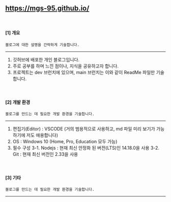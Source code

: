 ## https://mgs-95.github.io/

<br>

#### [1] 개요
```블로그에 대한 설명을 간략하게 기술합니다.```

<hr>

1. 깃허브에 배포한 개인 블로그입니다.
2. 주로 공부를 하며 느낀 점이나, 지식을 공유하고자 합니다.
3. 프로젝트는 dev 브런치에 있으며, main 브런치는 이와 같이 ReadMe 파일만 기술합니다.
<br><br><br>

#### [2] 개발 환경
```블로그를 만드는 데 필요한 개발 환경을 기술합니다.```

<hr>

1. 편집기(Editor) : VSCODE (거의 범용적으로 사용하고, md 파일 미리 보기가 가능하기에 저도 애용합니다)
2. OS : Windows 10 (Home, Pro, Education 모두 가능)
3. 필수 구성
  3-1. Nodejs : 현재 최신 안정화 된 버전(LTS)인 14.18.0을 사용
  3-2. Git : 현재 최신 버전인 2.33을 사용
<br><br><br>

#### [3] 기타 
```블로그를 만드는 데 필요한 개발 환경을 기술합니다.```

<hr>





